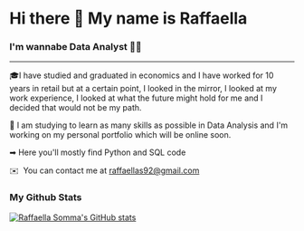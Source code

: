 # Hi there 👋 My name is Raffaella
### I'm wannabe Data Analyst 👩‍💻

<!--
**raffaella-somma/raffaella-somma** is a ✨ _special_ ✨ repository because its `README.md` (this file) appears on your GitHub profile.

Here are some ideas to get you started:

- 🔭 I’m currently working on ...
- 🌱 I’m currently learning ...
- 👯 I’m looking to collaborate on ...
- 🤔 I’m looking for help with ...
- 💬 Ask me about ...
- 📫 How to reach me: ...
- 😄 Pronouns: ...
- ⚡ Fun fact: ...
-->
----------------------------------------

🎓I have studied and graduated in economics and I have worked for 10 years in retail but at a certain point, I looked in the mirror, I looked at my work experience, I looked at what the future might hold for me and I decided that would not be my path.

🌱 I am studying to learn as many skills as possible in Data Analysis and I'm working on my personal portfolio which will be online soon. 

➡ Here you'll mostly find Python and SQL code

✉️  You can contact me at [raffaellas92@gmail.com](mailto:raffaellas92@gmail.com)

### My Github Stats

<a href="http://www.github.com/raffaella-somma"><img src="https://github-readme-stats.vercel.app/api?username=raffaella-somma&show_icons=true&hide=&count_private=true&title_color=f97316&text_color=ffffff&icon_color=f97316&bg_color=000000&hide_border=true&show_icons=true" alt="Raffaella Somma's GitHub stats" /></a>
